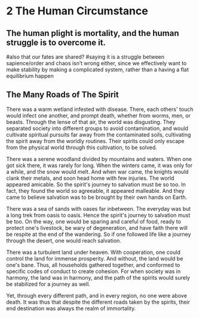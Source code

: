 # 2 The Human Circumstance

## The human plight is mortality, and the human struggle is to overcome it. 

#also that our fates are shared? #saying it is a struggle between sapience/order and chaos isn’t wrong either, since we effectively want to make stability by making a complicated system, rather than a having a flat equilibrium happen

## The Many Roads of The Spirit

There was a warm wetland infested with disease. There, each others' touch would infect one another, and prompt death, whether from worms, men, or beasts. Through the lense of that air, the world was disgusting. They separated society into different groups to avoid contamination, and would cultivate spiritual pursuits far away from the contaminated soils, cultivating the spirit away from the worldly routines. Their spirits could only escape from the physical world through this cultivation, to be solved.

There was a serene woodland divided by mountains and waters. When one got sick there, it was rarely for long. When the winters came, it was only for a while, and the snow would melt. And when war came, the knights would clank their metals, and soon head home with few injuries. The world appeared amicable. So the spirit's journey to salvation must be so too. In fact, they found the world so agreeable, it appeared malleable. And they came to believe salvation was to be brought by their own hands on Earth.

There was a sea of sands with oases far inbetween. The everyday was but a long trek from oasis to oasis. Hence the spirit's journey to salvation must be too. On the way, one would be sparing and careful of food, ready to protect one's livestock, be wary of degeneration, and have faith there will be respite at the end of the wandering. So if one followed life like a journey through the desert, one would reach salvation.

There was a turbulent land under heaven. With cooperation, one could control the land for immense prosperity. And without, the land would be one's bane. Thus, all households gathered together, and conformed to specific codes of conduct to create cohesion. For when society was in harmony, the land was in harmony, and the path of the spirits would surely be stabilized for a journey as well.

Yet, through every different path, and in every region, no one were above death. It was thus that despite the different roads taken by the spirits, their end destination was always the realm of immortality.